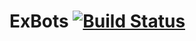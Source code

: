 # ExBots [![Build Status](https://travis-ci.org/electricshaman/ex_bots.svg?branch=master)](https://travis-ci.org/electricshaman/ex_bots)
